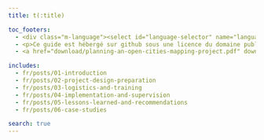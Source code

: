 ```yaml
---
title: t(:title)

toc_footers:
  - <div class="m-language"><select id="language-selector" name="language"><option value="en">English</option><option value="fr" selected>Français</option></select></div>
  - <p>Ce guide est hébergé sur github sous une licence du domaine public et accueille de nouveaux contenus et études de cas par le biais d'une demande d'extraction ou de problèmes. L'œuvre originale est un produit de <a target="_blank"  href="https://www.gfdrr.org/opendri">GFDRR OpenDRI</a> in partnership with <a target="_blank" href="https://hotosm.org">HOT</a>.</p>
  - <a href="download/planning-an-open-cities-mapping-project.pdf" download="planning-an-open-cities-mapping-project.pdf" class="btn -black">Télécharger le PDF</a>

includes:
  - fr/posts/01-introduction
  - fr/posts/02-project-design-preparation
  - fr/posts/03-logistics-and-training
  - fr/posts/04-implementation-and-supervision
  - fr/posts/05-lessons-learned-and-recommendations
  - fr/posts/06-case-studies

search: true
---
```

